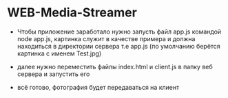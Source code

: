 # WEB-Media-Streamer
- Чтобы приложение заработало нужно запусть файл app.js командой node app.js, картинка служит в качестве примера и должна находиться в директории сервера т.е app.js
    (по умолчанию берётся картинка с именем Test.jpg)

 - далее нужно переместить файлы index.html и client.js в папку веб сервера и запустить его
 - всё готово, фотография будет передаваться на клиент

